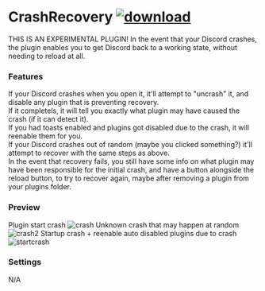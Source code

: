 # CrashRecovery [![download](https://i.imgur.com/OAHgjZu.png)](https://1lighty.github.io/BetterDiscordStuff/?plugin=CrashRecovery&dl=1 "CrashRecovery")
THIS IS AN EXPERIMENTAL PLUGIN! In the event that your Discord crashes, the plugin enables you to get Discord back to a working state, without needing to reload at all.
### Features
If your Discord crashes when you open it, it'll attempt to "uncrash" it, and disable any plugin that is preventing recovery.  
If it completels, it will tell you exactly what plugin may have caused the crash (if it can detect it).  
If you had toasts enabled and plugins got disabled due to the crash, it will reenable them for you.  
If your Discord crashes out of random (maybe you clicked something?) it'll attempt to recover with the same steps as above.  
In the event that recovery fails, you still have some info on what plugin may have been responsible for the initial crash, and have a button alongside the reload button, to try to recover again, maybe after removing a plugin from your plugins folder.
### Preview
Plugin start crash
![crash](https://i.imgur.com/Sb5BSX9.png)
Unknown crash that may happen at random
![crash2](https://i.imgur.com/oICzvKB.png)
Startup crash + reenable auto disabled plugins due to crash
![startcrash](https://i.imgur.com/ZtkJG5N.png)
### Settings
N/A
